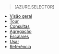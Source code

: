> [AZURE.SELECTOR]
- [Visão geral](../articles/application-insights/app-insights-analytics.md)
- [Tour](../articles/application-insights/app-insights-analytics-tour.md)
- [Consultas](../articles/application-insights/app-insights-analytics-queries.md)
- [Agregação](../articles/application-insights/app-insights-analytics-aggregations.md)
- [Escalares](../articles/application-insights/app-insights-analytics-scalars.md)
- [Usar](../articles/application-insights/app-insights-analytics-using.md)
- [Referência](../articles/application-insights/app-insights-analytics-reference.md)

<!---HONumber=AcomDC_0330_2016-->